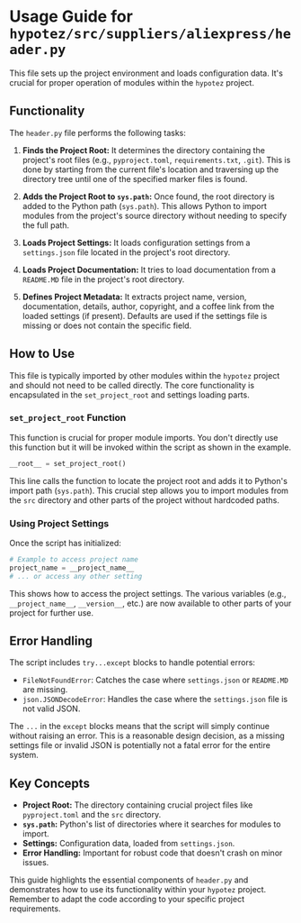 # Usage Guide for `hypotez/src/suppliers/aliexpress/header.py`

This file sets up the project environment and loads configuration data. It's crucial for proper operation of modules within the `hypotez` project.

## Functionality

The `header.py` file performs the following tasks:

1. **Finds the Project Root:** It determines the directory containing the project's root files (e.g., `pyproject.toml`, `requirements.txt`, `.git`).  This is done by starting from the current file's location and traversing up the directory tree until one of the specified marker files is found.

2. **Adds the Project Root to `sys.path`:**  Once found, the root directory is added to the Python path (`sys.path`). This allows Python to import modules from the project's source directory without needing to specify the full path.

3. **Loads Project Settings:** It loads configuration settings from a `settings.json` file located in the project's root directory.

4. **Loads Project Documentation:** It tries to load documentation from a `README.MD` file in the project's root directory.

5. **Defines Project Metadata:** It extracts project name, version, documentation, details, author, copyright, and a coffee link from the loaded settings (if present).  Defaults are used if the settings file is missing or does not contain the specific field.

## How to Use

This file is typically imported by other modules within the `hypotez` project and should not need to be called directly.  The core functionality is encapsulated in the `set_project_root` and settings loading parts.

### `set_project_root` Function

This function is crucial for proper module imports.  You don't directly use this function but it will be invoked within the script as shown in the example.

```python
__root__ = set_project_root()
```

This line calls the function to locate the project root and adds it to Python's import path (`sys.path`).  This crucial step allows you to import modules from the `src` directory and other parts of the project without hardcoded paths.


### Using Project Settings

Once the script has initialized:

```python
# Example to access project name
project_name = __project_name__
# ... or access any other setting
```

This shows how to access the project settings.  The various variables (e.g., `__project_name__`, `__version__`, etc.) are now available to other parts of your project for further use.

## Error Handling

The script includes `try...except` blocks to handle potential errors:

*   `FileNotFoundError`: Catches the case where `settings.json` or `README.MD` are missing.
*   `json.JSONDecodeError`: Handles the case where the `settings.json` file is not valid JSON.

The `...` in the `except` blocks means that the script will simply continue without raising an error. This is a reasonable design decision, as a missing settings file or invalid JSON is potentially not a fatal error for the entire system.

## Key Concepts

*   **Project Root:** The directory containing crucial project files like `pyproject.toml` and the `src` directory.
*   **`sys.path`:** Python's list of directories where it searches for modules to import.
*   **Settings:** Configuration data, loaded from `settings.json`.
*   **Error Handling:** Important for robust code that doesn't crash on minor issues.

This guide highlights the essential components of `header.py` and demonstrates how to use its functionality within your `hypotez` project. Remember to adapt the code according to your specific project requirements.